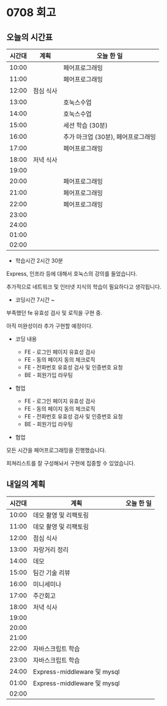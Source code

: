 # 0708 회고

## 오늘의 시간표

| 시간대 | 계획      | 오늘 한 일                         |
| ------ | --------- | ---------------------------------- |
| 10:00  |           | 페어프로그래밍                     |
| 11:00  |           | 페어프로그래밍                     |
| 12:00  | 점심 식사 |                                    |
| 13:00  |           | 호눅스수업                         |
| 14:00  |           | 호눅스수업                         |
| 15:00  |           | 세션 학습 (30분)                   |
| 16:00  |           | 추가 마크업 (30분), 페어프로그래밍 |
| 17:00  |           | 페어프로그래밍                     |
| 18:00  | 저녁 식사 |                                    |
| 19:00  |           |                                    |
| 20:00  |           | 페어프로그래밍                     |
| 21:00  |           | 페어프로그래밍                     |
| 22:00  |           | 페어프로그래밍                     |
| 23:00  |           |                                    |
| 24:00  |           |                                    |
| 01:00  |           |                                    |
| 02:00  |           |                                    |

- 학습시간 2시간 30분

Express, 인프라 등에 대해서 호눅스의 강의를 들었습니다.

추가적으로 네트워크 및 인터넷 지식의 학습이 필요하다고 생각됩니다.

- 코딩시간 7시간 ~

부족했던 fe 유효성 검사 및 로직을 구현 중.

아직 미완성이라 추가 구현할 예정이다.

- 코딩 내용

  - FE - 로그인 페이지 유효성 검사
  - FE - 동의 페이지 동의 체크로직
  - FE - 전화번호 유효성 검사 및 인증번호 요청
  - BE - 회원가입 라우팅

- 협업

  - FE - 로그인 페이지 유효성 검사
  - FE - 동의 페이지 동의 체크로직
  - FE - 전화번호 유효성 검사 및 인증번호 요청
  - BE - 회원가입 라우팅

- 협업

모든 시간을 페어프로그래밍을 진행했습니다.

피쳐리스트를 잘 구성해놔서 구현에 집중할 수 있었습니다.

## 내일의 계획

| 시간대 | 계획                        | 오늘 한 일 |
| ------ | --------------------------- | ---------- |
| 10:00  | 데모 촬영 및 리팩토링       |            |
| 11:00  | 데모 촬영 및 리팩토링       |            |
| 12:00  | 점심 식사                   |            |
| 13:00  | 자랑거리 정리               |            |
| 14:00  | 데모                        |            |
| 15:00  | 팀간 기술 리뷰              |            |
| 16:00  | 미니세미나                  |            |
| 17:00  | 주간회고                    |            |
| 18:00  | 저녁 식사                   |            |
| 19:00  |                             |            |
| 20:00  |                             |            |
| 21:00  |                             |            |
| 22:00  | 자바스크립트 학습           |            |
| 23:00  | 자바스크립트 학습           |            |
| 24:00  | Express-middleware 및 mysql |            |
| 01:00  | Express-middleware 및 mysql |            |
| 02:00  |                             |            |
